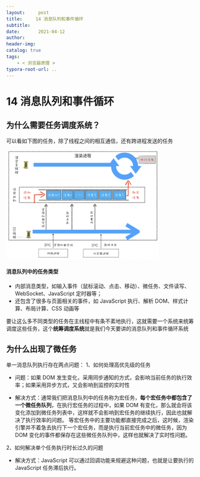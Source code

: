 ```yaml
---
layout:     post
title:     14 消息队列和事件循环
subtitle:  
date:       2021-04-12
author:     
header-img: 
catalog: true
tags:
    - < 浏览器原理 >
typora-root-url: ..
---
```



# 14 消息队列和事件循环

## 为什么需要任务调度系统？
可以看如下图的任务，除了线程之间的相互通信，还有跨进程发送的任务

<img src="/../img/assets_2019/image-20210412205416115.png" alt="image-20210412205416115" style="zoom:40%;" />

#### 消息队列中的任务类型
-   内部消息类型，如输入事件（鼠标滚动、点击、移动）、微任务、文件读写、WebSocket、JavaScript 定时器等；
-   还包含了很多与页面相关的事件，如 JavaScript 执行、解析 DOM、样式计算、布局计算、CSS 动画等

要让这么多不同类型的任务在主线程中有条不紊地执行，这就需要一个系统来统筹调度这些任务，这个**统筹调度系统**就是我们今天要讲的消息队列和事件循环系统

## 为什么出现了微任务
单一消息队列执行存在两点问题：
1、如何处理高优先级的任务

-   问题：如果 DOM 发生变化，采用同步通知的方式，会影响当前任务的执行效率；如果采用异步方式，又会影响到监控的实时性

-   解决方式：通常我们把消息队列中的任务称为宏任务，**每个宏任务中都包含了一个微任务队列**，在执行宏任务的过程中，如果 DOM 有变化，那么就会将该变化添加到微任务列表中，这样就不会影响到宏任务的继续执行，因此也就解决了执行效率的问题。
      等宏任务中的主要功能都直接完成之后，这时候，渲染引擎并不着急去执行下一个宏任务，而是执行当前宏任务中的微任务，因为 DOM 变化的事件都保存在这些微任务队列中，这样也就解决了实时性问题。

 2、如何解决单个任务执行时长过久的问题

 -  解决方式：JavaScript 可以通过回调功能来规避这种问题，也就是让要执行的 JavaScript 任务滞后执行。